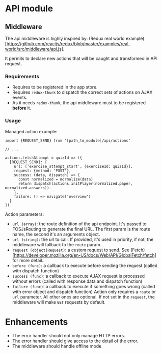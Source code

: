# API module

## Middleware

The api middleware is highly inspired by:
(Redux real world example)[https://github.com/reactjs/redux/blob/master/examples/real-world/src/middleware/api.js].

It permits to declare new actions that will be caught and transformed in API request.

### Requirements

- Requires to be registered in the app store.
- Requires `redux-thunk` to dispatch the correct sets of actions on AJAX events.
- As it needs `redux-thunk`, the api middleware must to be registered **before** it.

### Usage
Managed action example:

```
import {REQUEST_SEND} from '[path_to_module]/api/actions'

// ...

actions.fetchAttempt = quizId => ({
  [REQUEST_SEND]: {
    url: ['exercise_attempt_start', {exerciseId: quizId}],
    request: {method: 'POST'},
    success: (data, dispatch) => {
      const normalized = normalize(data)
      return dispatch(actions.initPlayer(normalized.paper, normalized.answers))
    },
    failure: () => navigate('overview')
  }
})
```

Action parameters:
- `url (array)`: the route definition of the api endpoint. It's passed to FOSJsRouting to generate the final URL.
 The first param is the route name, the second it's an arguments object.
- `url (string)`: the url to call. If provided, it's used in priority, if not, the middleware will fallback to the `route` param.
- `request (object|Request)`: a custom request to send. See (Fetch)[https://developer.mozilla.org/en-US/docs/Web/API/GlobalFetch/fetch] for more detail..
- `before (func)`:  a callback to execute before sending the request
                    (called with dispatch function)
- `success (func)`: a callback to execute AJAX request is processed without errors
                    (called with response data and dispatch function)
- `failure (func)`: a callback to execute if something goes wrong
                    (called with error object and dispatch function)
Action only requires a `route` or `url` parameter. All other ones are optional.
If not set in the `request`, the middleware will make `GET` requests by default.

# Enhancements
- The error handler should not only manage HTTP errors.
- The error handler should give access to the detail of the error.
- The middleware should handle offline mode.
